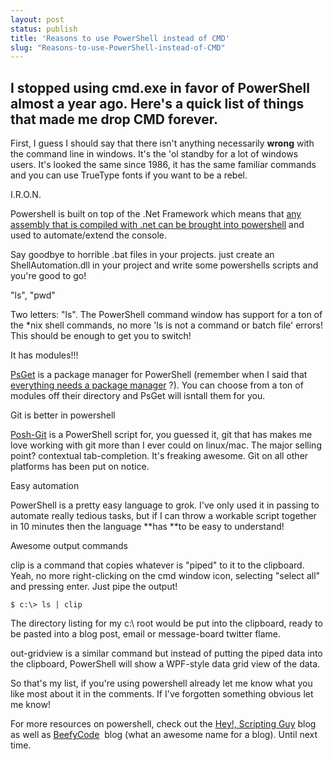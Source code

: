 ```yaml
---
layout: post
status: publish
title: 'Reasons to use PowerShell instead of CMD'
slug: "Reasons-to-use-PowerShell-instead-of-CMD"
---
```


## I stopped using cmd.exe in favor of PowerShell almost a year ago. Here's a quick list of things that made me drop CMD forever.


First, I guess I should say that there isn&#39;t anything necessarily&nbsp;**wrong** with the command line in windows. It&#39;s the &#39;ol standby for a lot of windows users. It&#39;s looked the same since 1986, it has the same familiar commands and you can use TrueType fonts if you want to be a rebel.


I.R.O.N.

Powershell is built on top of the .Net Framework which means that [any assembly that is compiled with .net can be brought into powershell][1]  and used to automate/extend the console.


Say goodbye to horrible .bat files in your projects. just create an ShellAutomation.dll in your project and write some powershells scripts and you're good to go!


"ls", "pwd"

Two letters: "ls". The PowerShell command window has support for a ton of the *nix shell commands, no more 'ls is not a command or batch file' errors! This should be enough to get you to switch!


It has modules!!!

[PsGet][2]  is a package manager for PowerShell (remember when I said that [everything needs a package manager][3] ?). You can choose from a ton of modules off their directory and PsGet will isntall them for you.


Git is better in powershell

[Posh-Git][4]  is a PowerShell script for, you guessed it, git that has makes me love working with git more than I ever could on linux/mac. The major selling point? contextual tab-completion. It&#39;s freaking awesome. Git on all other platforms has been put on notice.&nbsp;


Easy automation

PowerShell is a pretty easy language to grok. I&#39;ve only used it in passing to automate really tedious tasks, but if I can throw a workable script together in 10 minutes then the language&nbsp;**has&nbsp;**to be easy to understand!


Awesome output commands

clip is a command that copies whatever is "piped" to it to the clipboard. Yeah, no more right-clicking on the cmd window icon, selecting "select all" and pressing enter. Just pipe the output!


    $ c:\> ls | clip


The directory listing for my c:\ root would be put into the clipboard, ready to be pasted into a blog post, email or message-board twitter flame.


out-gridview is a similar command but instead of putting the piped data into the clipboard, PowerShell will show a WPF-style data grid view of the data.


So that's my list, if you're using powershell already let me know what you like most about it in the comments. If I've forgotten something obvious let me know!


For more resources on powershell, check out the [Hey!, Scripting Guy][5]  blog as well as [BeefyCode][6] &nbsp;blog (what an awesome name for a blog). Until next time.


  [1]: http://www.dougfinke.com/blog/index.php/2010/08/29/how-to-load-net-assemblies-in-a-powershell-session/
  [2]: http://psget.net/
  [3]: http://codeimpossible.com/2011/11/29/Installing-the-Package-Control-plugin-for-Sublime-Text
  [4]: https://github.com/dahlbyk/posh-git/
  [5]: http://blogs.technet.com/b/heyscriptingguy/archive/2011/06/18/top-ten-favorite-powershell-tricks-part-1.aspx
  [6]: http://www.beefycode.com
